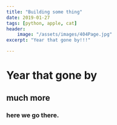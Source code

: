 ```yaml
---
title: "Building some thing"
date: 2019-01-27
tags: [python, apple, cat]
header:
    image: "/assets/images/404Page.jpg"
excerpt: "Year that gone by!!!"

---
```


# Year that gone by

## much more

### here we go there.

